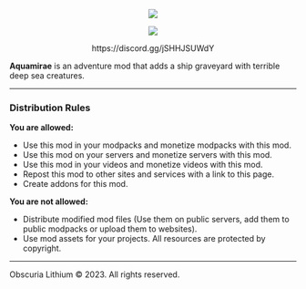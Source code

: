 <p align="center"><img src="https://i.imgur.com/mJI5w8w.jpeg"></p>

[<p align="center" ><img src="https://camo.githubusercontent.com/9561c472ded6449385c2ca3cca386d07d7ca00c7a8ab57f52009505f215d6fb4/68747470733a2f2f692e696d6775722e636f6d2f4359784b67354d2e706e67"></p>](https://discord.gg/jSHHJSUWdY)

<p align="center">https://discord.gg/jSHHJSUWdY</p>

**Aquamirae** is an adventure mod that adds a ship graveyard with terrible deep sea creatures.

-----------------

### Distribution Rules

**You are allowed:**

- Use this mod in your modpacks and monetize modpacks with this mod.
- Use this mod on your servers and monetize servers with this mod.
- Use this mod in your videos and monetize videos with this mod.
- Repost this mod to other sites and services with a link to this page.
- Сreate addons for this mod.

**You are not allowed:**

- Distribute modified mod files (Use them on public servers, add them to public modpacks or upload them to websites).
- Use mod assets for your projects. All resources are protected by copyright.

-----------------

Obscuria Lithium © 2023. All rights reserved.
